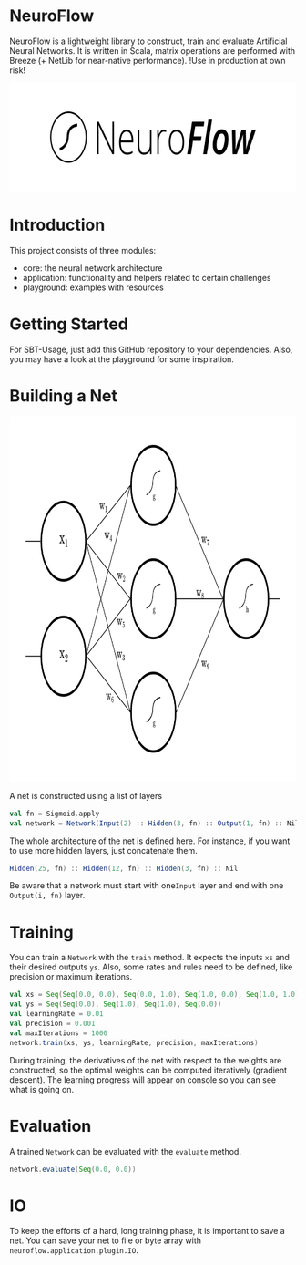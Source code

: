 # NeuroFlow

NeuroFlow is a lightweight library to construct, train and evaluate Artificial Neural Networks.
It is written in Scala, matrix operations are performed with Breeze (+ NetLib for near-native performance).
!Use in production at own risk!

<img src="https://raw.githubusercontent.com/zenecture/zenecture-docs/master/neuroflow/logo.png" width=707 height=190 />

# Introduction

This project consists of three modules:

- core: the neural network architecture
- application: functionality and helpers related to certain challenges
- playground: examples with resources
    
# Getting Started

For SBT-Usage, just add this GitHub repository to your dependencies.
Also, you may have a look at the playground for some inspiration.

# Building a Net

<img src="https://raw.githubusercontent.com/zenecture/zenecture-docs/master/neuroflow/arch.png" width=887 height=640 />

A net is constructed using a list of layers

```scala
val fn = Sigmoid.apply
val network = Network(Input(2) :: Hidden(3, fn) :: Output(1, fn) :: Nil)
```
The whole architecture of the net is defined here. For instance, 
if you want to use more hidden layers, just concatenate them.

```scala
Hidden(25, fn) :: Hidden(12, fn) :: Hidden(3, fn) :: Nil
```

Be aware that a network must start with one`Input` layer and end with one `Output(i, fn)` layer.

# Training

You can train a `Network` with the `train` method. It expects the inputs `xs` and their desired outputs `ys`.
Also, some rates and rules need to be defined, like precision or maximum iterations.

```scala
val xs = Seq(Seq(0.0, 0.0), Seq(0.0, 1.0), Seq(1.0, 0.0), Seq(1.0, 1.0))
val ys = Seq(Seq(0.0), Seq(1.0), Seq(1.0), Seq(0.0))
val learningRate = 0.01
val precision = 0.001
val maxIterations = 1000
network.train(xs, ys, learningRate, precision, maxIterations)
```

During training, the derivatives of the net with respect to the weights are constructed, 
so the optimal weights can be computed iteratively (gradient descent). The learning progress will appear on console so you can see what is going on.

# Evaluation

A trained `Network` can be evaluated with the `evaluate` method.

```scala
network.evaluate(Seq(0.0, 0.0))
```

# IO

To keep the efforts of a hard, long training phase, it is important to save a net.
You can save your net to file or byte array with `neuroflow.application.plugin.IO`.